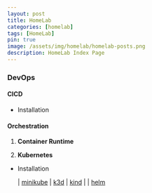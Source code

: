 ```yaml
---
layout: post
title: HomeLab
categories: [homelab]
tags: [HomeLab]
pin: true
image: /assets/img/homelab/homelab-posts.png
description: HomeLab Index Page
---
```


### DevOps

#### CICD

- Installation

#### Orchestration

1. **Container Runtime**

2. **Kubernetes**
  
- Installation

  | [minikube](/posts/homelab/orchestration/kubernetes/minikube) | [k3d](/posts/homelab/orchestration/kubernetes/k3d) | [kind](/posts/homelab/orchestration/kubernetes/kind) |
  | [helm](/posts/homelab/orchestration/helm)
